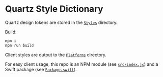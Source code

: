 # Quartz Style Dictionary

Quartz design tokens are stored in the [`Styles`](/Styles) directory.

Build:

```sh
npm i
npm run build
```

Client styles are output to the [`Platforms`](/Platforms) directory.

For easy client usage, this repo is an NPM module (see [`src/index.js`](/src/index.js)) and a Swift package (see [`Package.swift`](/Package.swift)).
